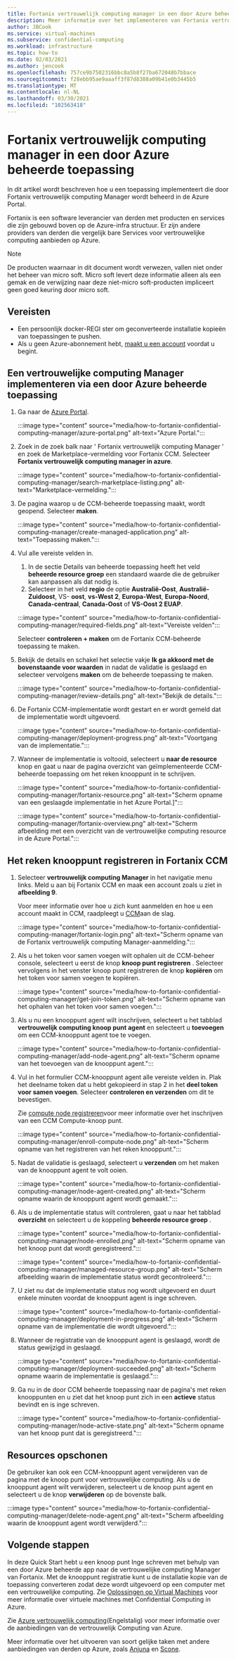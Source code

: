 ```yaml
---
title: Fortanix vertrouwelijk computing manager in een door Azure beheerde toepassing
description: Meer informatie over het implementeren van Fortanix vertrouwelijk computing Manager (CCM) in een beheerde toepassing in de Azure Portal.
author: JBCook
ms.service: virtual-machines
ms.subservice: confidential-computing
ms.workload: infrastructure
ms.topic: how-to
ms.date: 02/03/2021
ms.author: jencook
ms.openlocfilehash: 757ce9b7502316bbc8a5b8f27ba672048b7bbace
ms.sourcegitcommit: f28ebb95ae9aaaff3f87d8388a09b41e0b3445b5
ms.translationtype: MT
ms.contentlocale: nl-NL
ms.lasthandoff: 03/30/2021
ms.locfileid: "102563418"
---
```

# <a name="fortanix-confidential-computing-manager-in-an-azure-managed-application"></a>Fortanix vertrouwelijk computing manager in een door Azure beheerde toepassing

In dit artikel wordt beschreven hoe u een toepassing implementeert die door Fortanix vertrouwelijk computing Manager wordt beheerd in de Azure Portal.

Fortanix is een software leverancier van derden met producten en services die zijn gebouwd boven op de Azure-infra structuur. Er zijn andere providers van derden die vergelijk bare Services voor vertrouwelijke computing aanbieden op Azure.

> [!NOTE]
>De producten waarnaar in dit document wordt verwezen, vallen niet onder het beheer van micro soft. Micro soft levert deze informatie alleen als een gemak en de verwijzing naar deze niet-micro soft-producten impliceert geen goed keuring door micro soft.

## <a name="prerequisites"></a>Vereisten

- Een persoonlijk docker-REGI ster om geconverteerde installatie kopieën van toepassingen te pushen.
- Als u geen Azure-abonnement hebt, [maakt u een account](https://azure.microsoft.com/pricing/purchase-options/pay-as-you-go/) voordat u begint.

## <a name="deploy-a-confidential-computing-manager-through-an-azure-managed-application"></a>Een vertrouwelijke computing Manager implementeren via een door Azure beheerde toepassing

1. Ga naar de [Azure Portal](https://portal.azure.com/).

    :::image type="content" source="media/how-to-fortanix-confidential-computing-manager/azure-portal.png" alt-text="Azure Portal.":::

2. Zoek in de zoek balk naar ' Fortanix vertrouwelijk computing Manager ' en zoek de Marketplace-vermelding voor Fortanix CCM. Selecteer **Fortanix vertrouwelijk computing manager in azure**.

    :::image type="content" source="media/how-to-fortanix-confidential-computing-manager/search-marketplace-listing.png" alt-text="Marketplace-vermelding.":::

3. De pagina waarop u de CCM-beheerde toepassing maakt, wordt geopend. Selecteer **maken**.

    :::image type="content" source="media/how-to-fortanix-confidential-computing-manager/create-managed-application.png" alt-text="Toepassing maken.":::

4. Vul alle vereiste velden in.
   1. In de sectie Details van beheerde toepassing heeft het veld **beheerde resource groep** een standaard waarde die de gebruiker kan aanpassen als dat nodig is.
   2. Selecteer in het veld **regio** de optie **Australië-Oost**, **Australië-Zuidoost**, VS- **oost**, **vs-West 2**, **Europa-West**, **Europa-Noord**, **Canada-centraal**, **Canada-Oost** of **VS-Oost 2 EUAP**.

   :::image type="content" source="media/how-to-fortanix-confidential-computing-manager/required-fields.png" alt-text="Vereiste velden":::

   Selecteer **controleren + maken** om de Fortanix CCM-beheerde toepassing te maken.

5. Bekijk de details en schakel het selectie vakje **Ik ga akkoord met de bovenstaande voor waarden** in nadat de validatie is geslaagd en selecteer vervolgens **maken** om de beheerde toepassing te maken.

   :::image type="content" source="media/how-to-fortanix-confidential-computing-manager/review-details.png" alt-text="Bekijk de details.":::

6. De Fortanix CCM-implementatie wordt gestart en er wordt gemeld dat de implementatie wordt uitgevoerd.

   :::image type="content" source="media/how-to-fortanix-confidential-computing-manager/deployment-progress.png" alt-text="Voortgang van de implementatie.":::

7. Wanneer de implementatie is voltooid, selecteert u **naar de resource** knop en gaat u naar de pagina overzicht van geïmplementeerde CCM-beheerde toepassing om het reken knooppunt in te schrijven.

   :::image type="content" source="media/how-to-fortanix-confidential-computing-manager/fortanix-resource.png" alt-text="Scherm opname van een geslaagde implementatie in het Azure Portal.]":::

   :::image type="content" source="media/how-to-fortanix-confidential-computing-manager/fortanix-overview.png" alt-text="Scherm afbeelding met een overzicht van de vertrouwelijke computing resource in de Azure Portal.":::

## <a name="enroll-the-compute-node-in-fortanix-ccm"></a>Het reken knooppunt registreren in Fortanix CCM

1. Selecteer **vertrouwelijk computing Manager** in het navigatie menu links. Meld u aan bij Fortanix CCM en maak een account zoals u ziet in **afbeelding 9**.

    Voor meer informatie over hoe u zich kunt aanmelden en hoe u een account maakt in CCM, raadpleegt u [CCM](https://support.fortanix.com/hc/en-us/articles/360034373551-User-s-Guide-Logging-in)aan de slag.
    
    :::image type="content" source="media/how-to-fortanix-confidential-computing-manager/fortanix-login.png" alt-text="Scherm opname van de Fortanix vertrouwelijk computing Manager-aanmelding.":::
    
2. Als u het token voor samen voegen wilt ophalen uit de CCM-beheer console, selecteert u eerst de knop **knoop punt registreren** . Selecteer vervolgens in het venster knoop punt registreren de knop **kopiëren** om het token voor samen voegen te kopiëren.

    :::image type="content" source="media/how-to-fortanix-confidential-computing-manager/get-join-token.png" alt-text="Scherm opname van het ophalen van het token voor samen voegen.":::

3. Als u nu een knooppunt agent wilt inschrijven, selecteert u het tabblad **vertrouwelijk computing knoop punt agent** en selecteert u **toevoegen** om een CCM-knooppunt agent toe te voegen.

    :::image type="content" source="media/how-to-fortanix-confidential-computing-manager/add-node-agent.png" alt-text="Scherm opname van het toevoegen van de knooppunt agent.":::

4.  Vul in het formulier CCM-knooppunt agent alle vereiste velden in. Plak het deelname token dat u hebt gekopieerd in stap 2 in het **deel token voor samen voegen**. Selecteer **controleren en verzenden** om dit te bevestigen.

    Zie [compute node registreren](https://support.fortanix.com/hc/en-us/articles/360043085652-User-s-Guide-Compute-Nodes)voor meer informatie over het inschrijven van een CCM Compute-knoop punt.
    
    :::image type="content" source="media/how-to-fortanix-confidential-computing-manager/enroll-compute-node.png" alt-text="Scherm opname van het registreren van het reken knooppunt.":::
    
5. Nadat de validatie is geslaagd, selecteert u **verzenden** om het maken van de knooppunt agent te volt ooien.

    :::image type="content" source="media/how-to-fortanix-confidential-computing-manager/node-agent-created.png" alt-text="Scherm opname waarin de knooppunt agent wordt gemaakt.":::

6. Als u de implementatie status wilt controleren, gaat u naar het tabblad **overzicht** en selecteert u de koppeling **beheerde resource groep** .

    :::image type="content" source="media/how-to-fortanix-confidential-computing-manager/node-enrolled.png" alt-text="Scherm opname van het knoop punt dat wordt geregistreerd.":::
    
    :::image type="content" source="media/how-to-fortanix-confidential-computing-manager/managed-resource-group.png" alt-text="Scherm afbeelding waarin de implementatie status wordt gecontroleerd.":::

7. U ziet nu dat de implementatie status nog wordt uitgevoerd en duurt enkele minuten voordat de knooppunt agent is inge schreven.

    :::image type="content" source="media/how-to-fortanix-confidential-computing-manager/deployment-in-progress.png" alt-text="Scherm opname van de implementatie die wordt uitgevoerd.":::

8. Wanneer de registratie van de knooppunt agent is geslaagd, wordt de status gewijzigd in geslaagd.

    :::image type="content" source="media/how-to-fortanix-confidential-computing-manager/deployment-succeeded.png" alt-text="Scherm opname waarin de implementatie is geslaagd.":::

9. Ga nu in de door CCM beheerde toepassing naar de pagina's met reken knooppunten en u ziet dat het knoop punt zich in een **actieve** status bevindt en is inge schreven.

    :::image type="content" source="media/how-to-fortanix-confidential-computing-manager/node-active-state.png" alt-text="Scherm opname van het knoop punt dat is geregistreerd.":::

## <a name="clean-up-resources"></a>Resources opschonen

De gebruiker kan ook een CCM-knooppunt agent verwijderen van de pagina met de knoop punt voor vertrouwelijke computing. Als u de knooppunt agent wilt verwijderen, selecteert u de knoop punt agent en selecteert u de knop **verwijderen** op de bovenste balk.

:::image type="content" source="media/how-to-fortanix-confidential-computing-manager/delete-node-agent.png" alt-text="Scherm afbeelding waarin de knooppunt agent wordt verwijderd.":::

## <a name="next-steps"></a>Volgende stappen

In deze Quick Start hebt u een knoop punt Inge schreven met behulp van een door Azure beheerde app naar de vertrouwelijke computing Manager van Fortanix. Met de knooppunt registratie kunt u de installatie kopie van de toepassing converteren zodat deze wordt uitgevoerd op een computer met een vertrouwelijke computing. Zie [Oplossingen op Virtual Machines](virtual-machine-solutions.md) voor meer informatie over virtuele machines met Confidential Computing in Azure.

Zie [Azure vertrouwelijk computing](overview.md)(Engelstalig) voor meer informatie over de aanbiedingen van de vertrouwelijk Computing van Azure.

Meer informatie over het uitvoeren van soort gelijke taken met andere aanbiedingen van derden op Azure, zoals [Anjuna](https://azuremarketplace.microsoft.com/marketplace/apps/anjuna-5229812.aee-az-v1) en [Scone](https://sconedocs.github.io).


